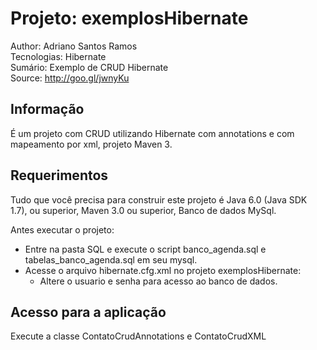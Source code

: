 Projeto: exemplosHibernate
========================
Author: Adriano Santos Ramos <br>
Tecnologias: Hibernate <br>
Sumário: Exemplo de CRUD Hibernate <br>
Source: http://goo.gl/jwnyKu

Informação
-----------

É um projeto com CRUD utilizando Hibernate com annotations e com mapeamento por xml, projeto Maven 3.  


Requerimentos
-------------------

Tudo que você precisa para construir este projeto é Java 6.0 (Java SDK 1.7), ou superior, Maven 3.0 ou superior, Banco de dados MySql. 


Antes executar o projeto:
- Entre na pasta SQL e execute o script banco_agenda.sql e tabelas_banco_agenda.sql em seu mysql.
- Acesse o arquivo hibernate.cfg.xml no projeto exemplosHibernate:
	- Altere o usuario e senha para acesso ao banco de dados.

Acesso para a aplicação
---------------------

Execute a classe ContatoCrudAnnotations e ContatoCrudXML


